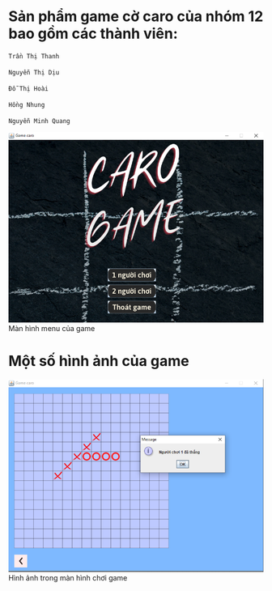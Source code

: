# Sản phẩm game cờ caro của nhóm 12 bao gồm các thành viên:

    Trần Thị Thanh

    Nguyễn Thị Dịu

    Đỗ Thị Hoài

    Hồng Nhung

    Nguyễn Minh Quang
![img.png](img.png)
Màn hình menu của game


# Một số hình ảnh của game
![img_1.png](img_1.png)
Hình ảnh trong màn hình chơi game
